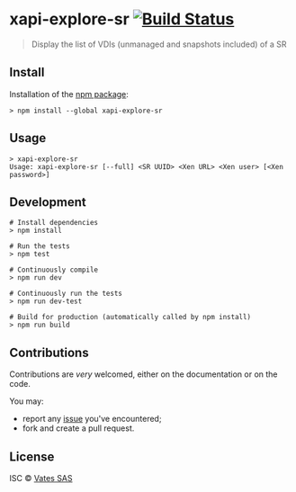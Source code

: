 # xapi-explore-sr [![Build Status](https://travis-ci.org/vatesfr/xapi-explore-sr.png?branch=master)](https://travis-ci.org/vatesfr/xapi-explore-sr)

> Display the list of VDIs (unmanaged and snapshots included) of a SR

## Install

Installation of the [npm package](https://npmjs.org/package/xapi-explore-sr):

```
> npm install --global xapi-explore-sr
```

## Usage

```
> xapi-explore-sr
Usage: xapi-explore-sr [--full] <SR UUID> <Xen URL> <Xen user> [<Xen password>]
```

## Development

```
# Install dependencies
> npm install

# Run the tests
> npm test

# Continuously compile
> npm run dev

# Continuously run the tests
> npm run dev-test

# Build for production (automatically called by npm install)
> npm run build
```

## Contributions

Contributions are *very* welcomed, either on the documentation or on
the code.

You may:

- report any [issue](https://github.com/vatesfr/xapi-explore-sr/issues)
  you've encountered;
- fork and create a pull request.

## License

ISC © [Vates SAS](https://vates.fr)
